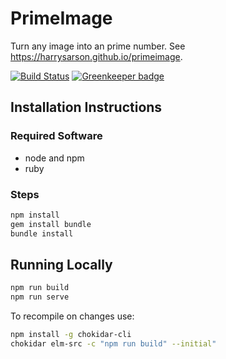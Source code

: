 # PrimeImage

Turn any image into an prime number.
See https://harrysarson.github.io/primeimage.

[![Build Status](https://travis-ci.com/harrysarson/primeimage.svg?branch=master)](https://travis-ci.com/harrysarson/primeimage) [![Greenkeeper badge](https://badges.greenkeeper.io/harrysarson/primeimage.svg)](https://greenkeeper.io/)

## Installation Instructions

### Required Software

- node and npm
- ruby

### Steps

```bash
npm install
gem install bundle
bundle install
```

## Running Locally

```bash
npm run build
npm run serve
```

To recompile on changes use:

```bash
npm install -g chokidar-cli
chokidar elm-src -c "npm run build" --initial"
```
